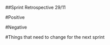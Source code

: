 ##Sprint Retrospective 29/11

#Positive



#Negative



#Things that need to change for the next sprint



